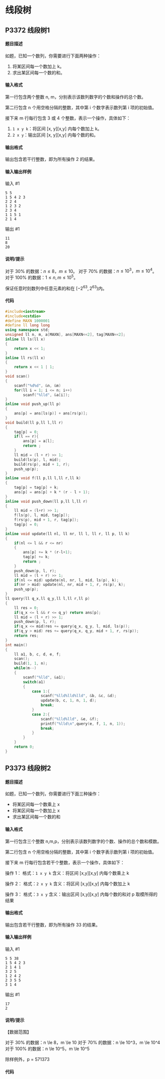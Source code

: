 # 线段树

## P3372 线段树1

#### 题目描述

如题，已知一个数列，你需要进行下面两种操作：

1. 将某区间每一个数加上 k。
2. 求出某区间每一个数的和。

#### 输入格式

第一行包含两个整数 n, m，分别表示该数列数字的个数和操作的总个数。

第二行包含 n 个用空格分隔的整数，其中第 i 个数字表示数列第 i 项的初始值。

接下来 m 行每行包含 3 或 4 个整数，表示一个操作，具体如下：

1. `1 x y k`：将区间 [x, y][x,y] 内每个数加上 k。
2. `2 x y`：输出区间 [x, y][x,y] 内每个数的和。

#### 输出格式

输出包含若干行整数，即为所有操作 2 的结果。

#### 输入输出样例

输入 #1

```
5 5
1 5 4 2 3
2 2 4
1 2 3 2
2 3 4
1 1 5 1
2 1 4
```

输出 #1

```
11
8
20
```

#### 说明/提示

对于 30% 的数据：$n \le 8，m \le 10$。
对于 70% 的数据：$n \le {10}^3，m \le {10}^4$。
对于 100% 的数据：$1 \le n, m \le {10}^5$。

保证任意时刻数列中任意元素的和在 $[-2^{63}, 2^{63})$内。

#### 代码

```C++
#include<iostream>
#include<cstdio>
#define MAXN 1000001
#define ll long long
using namespace std;
unsigned ll n, m, a[MAXN], ans[MAXN<<2], tag[MAXN<<2];
inline ll ls(ll x)
{
    return x << 1;
}
inline ll rs(ll x)
{
    return x << 1 | 1;
}
void scan()
{
    scanf("%d%d", &n, &m)
    for(ll i = 1; i <= n; i++)
    	scanf("%lld", &a[i]);
}
inline void push_up(ll p)
{
    ans[p] = ans[ls(p)] + ans[rs(p)];
}
void build(ll p,ll l,ll r)
{
    tag[p] = 0;
    if(l == r){
		ans[p] = a[l];
		return ;
	}
    ll mid = (l + r) >> 1;
    build(ls(p), l, mid);
    build(rs(p), mid + 1, r);
    push_up(p);
} 
inline void f(ll p,ll l,ll r,ll k)
{
    tag[p] = tag[p] + k;
    ans[p] = ans[p] + k * (r - l + 1);
}
inline void push_down(ll p,ll l,ll r)
{
    ll mid = (l+r) >> 1;
    f(ls(p), l, mid, tag[p]);
    f(rs(p), mid + 1, r, tag[p]);
    tag[p] = 0;
}
inline void update(ll nl, ll nr, ll l, ll r, ll p, ll k)
{
    if(nl <= l && r <= nr)
    {
        ans[p] += k * (r-l+1);
        tag[p] += k;
        return ;
    }
    push_down(p, l, r);
    ll mid = (l + r) >> 1;
    if(nl <= mid) update(nl, nr, l, mid, ls(p), k);
    if(nr > mid) update(nl, nr, mid + 1, r, rs(p), k);
    push_up(p);
}
ll query(ll q_x,ll q_y,ll l,ll r,ll p)
{
    ll res = 0;
    if(q_x <= l && r <= q_y) return ans[p];
    ll mid = (l + r) >> 1;
    push_down(p, l, r);
    if(q_x <= mid)res += query(q_x, q_y, l, mid, ls(p));
    if(q_y > mid) res += query(q_x, q_y, mid + 1, r, rs(p));
    return res;
}
int main()
{
    ll a1, b, c, d, e, f;
    scan();
    build(1, 1, n);
    while(m--)
    {
        scanf("%lld", &a1);
        switch(a1)
        {
            case 1:{
                scanf("%lld%lld%lld", &b, &c, &d);
                update(b, c, 1, n, 1, d);
                break;
            }
            case 2:{
                scanf("%lld%lld", &e, &f);
                printf("%lld\n",query(e, f, 1, n, 1));
                break;
            }
        }
    }
    return 0;
}
```



## P3373 线段树2

#### 题目描述

如题，已知一个数列，你需要进行下面三种操作：

- 将某区间每一个数乘上 x
- 将某区间每一个数加上 x
- 求出某区间每一个数的和

#### 输入格式

第一行包含三个整数 n,m,p，分别表示该数列数字的个数、操作的总个数和模数。

第二行包含 n 个用空格分隔的整数，其中第 i 个数字表示数列第 i 项的初始值。

接下来 m 行每行包含若干个整数，表示一个操作，具体如下：

操作 1： 格式：`1 x y k` 含义：将区间 [x,y][x,y] 内每个数乘上 k

操作 2： 格式：`2 x y k` 含义：将区间 [x,y][x,y] 内每个数加上 k

操作 3： 格式：`3 x y` 含义：输出区间 [x,y][x,y] 内每个数的和对 p 取模所得的结果

#### 输出格式

输出包含若干行整数，即为所有操作 33 的结果。

#### 输入输出样例

输入 #1

```
5 5 38
1 5 4 2 3
2 1 4 1
3 2 5
1 2 4 2
2 3 5 5
3 1 4
```

输出 #1

```
17
2
```

#### 说明/提示

【数据范围】

对于 30% 的数据：n \le 8，m \le 10
对于 70% 的数据：n \le 10^3，m \le 10^4
对于 100% 的数据：n \le 10^5，m \le 10^5

除样例外，p = 571373

#### 代码

```C++

```

